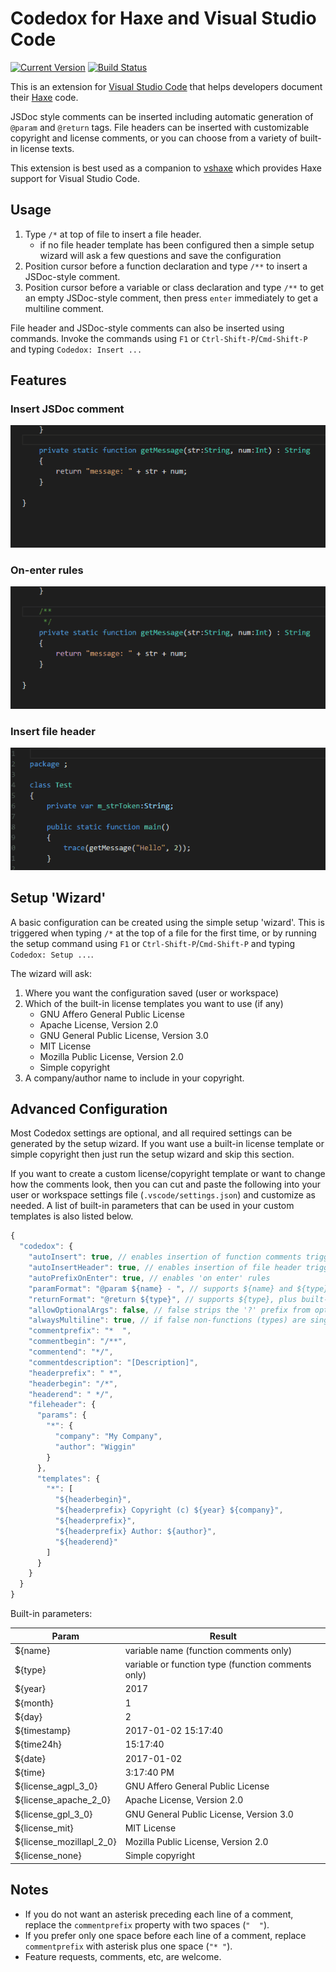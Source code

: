 # Codedox for Haxe and Visual Studio Code

[![Current Version](https://vsmarketplacebadge.apphb.com/version/wiggin77.codedox.svg)](https://marketplace.visualstudio.com/items?itemName=wiggin77.codedox)
[![Build Status](https://travis-ci.org/vshaxe/codedox.svg?branch=master)](https://travis-ci.org/vshaxe/codedox)

This is an extension for [Visual Studio Code](https://code.visualstudio.com) that helps developers document their [Haxe](http://haxe.org/) code. 

JSDoc style comments can be inserted including automatic generation of `@param` and `@return` tags.  File headers can be inserted with customizable copyright and license comments, or you can choose from a variety of built-in license texts.

This extension is best used as a companion to [vshaxe](https://marketplace.visualstudio.com/items?itemName=nadako.vshaxe) which provides Haxe support for Visual Studio Code.

## Usage

1. Type `/*` at top of file to insert a file header.
	* if no file header template has been configured then a simple setup wizard will ask a few questions and save the configuration
2. Position cursor before a function declaration and type `/**` to insert a JSDoc-style comment.
3. Position cursor before a variable or class declaration and type `/**` to get an empty JSDoc-style comment, then press `enter` immediately to get a multiline comment.

File header and JSDoc-style comments can also be inserted using commands. Invoke the commands using `F1` or `Ctrl-Shift-P`/`Cmd-Shift-P` and typing `Codedox: Insert ...`

## Features

### Insert JSDoc comment
![Insert JSDoc comment](images/jsdoc-comment.gif)

### On-enter rules
![On-enter rules](images/on-enter-rules.gif)

### Insert file header
![Field completion](images/fileheader.gif)

## Setup 'Wizard'

A basic configuration can be created using the simple setup 'wizard'. This is triggered when typing `/*` at the top of a file for the first time, or by running the setup command using `F1` or `Ctrl-Shift-P`/`Cmd-Shift-P` and typing `Codedox: Setup ...`.

The wizard will ask:

1. Where you want the configuration saved (user or workspace)
2. Which of the built-in license templates you want to use (if any)
	* GNU Affero General Public License
	* Apache License, Version 2.0
	* GNU General Public License, Version 3.0
	* MIT License
	* Mozilla Public License, Version 2.0
	* Simple copyright
3. A company/author name to include in your copyright.  

## Advanced Configuration

Most Codedox settings are optional, and all required settings can be generated by the setup wizard. If you want use a built-in license template or simple copyright then just run the setup wizard and skip this section.

If you want to create a custom license/copyright template or want to change how the comments look, then you can cut and paste the following into your user or workspace settings file (`.vscode/settings.json`) and customize as needed. A list of built-in parameters that can be used in your custom templates is also listed below.

```js
{
  "codedox": {
    "autoInsert": true, // enables insertion of function comments trigged by keystrokes
    "autoInsertHeader": true, // enables insertion of file header triggered by keystrokes
    "autoPrefixOnEnter": true, // enables 'on enter' rules
	"paramFormat": "@param ${name} - ", // supports ${name} and ${type}, plus built-in params
	"returnFormat": "@return ${type}", // supports ${type}, plus built-in params
	"allowOptionalArgs": false, // false strips the '?' prefix from optional function args
	"alwaysMultiline": true, // if false non-functions (types) are single line
    "commentprefix": "*  ",
    "commentbegin": "/**",
    "commentend": "*/",
    "commentdescription": "[Description]",
    "headerprefix": " *",
    "headerbegin": "/*",
    "headerend": " */",
    "fileheader": {
      "params": {
        "*": {
          "company": "My Company",
          "author": "Wiggin"
        }
      },
      "templates": {
        "*": [
          "${headerbegin}",
          "${headerprefix} Copyright (c) ${year} ${company}",
          "${headerprefix}",
          "${headerprefix} Author: ${author}",
          "${headerend}"
        ]
      }
    }
  }
}
```
Built-in parameters:

Param         |  Result 
--------------|---------------------
${name}                  | variable name (function comments only)
${type}                  | variable or function type (function comments only)
${year}                  | 2017
${month}                 | 1
${day}                   | 2
${timestamp}             | 2017-01-02 15:17:40
${time24h}               | 15:17:40
${date}                  | 2017-01-02
${time}                  | 3:17:40 PM
${license_agpl_3_0}      | GNU Affero General Public License
${license_apache_2_0}    | Apache License, Version 2.0
${license_gpl_3_0}       | GNU General Public License, Version 3.0
${license_mit}           | MIT License
${license_mozillapl_2_0} | Mozilla Public License, Version 2.0
${license_none}          | Simple copyright

## Notes 
* If you do not want an asterisk preceding each line of a comment, replace the `commentprefix` property with two spaces (`"  "`). 
* If you prefer only one space before each line of a comment, replace `commentprefix` with asterisk plus one space (`"* "`). 
* Feature requests, comments, etc, are welcome.
